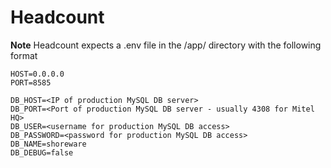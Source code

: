 # Headcount

**Note**
Headcount expects a .env file in the /app/ directory with the following format

```
HOST=0.0.0.0
PORT=8585

DB_HOST=<IP of production MySQL DB server>
DB_PORT=<Port of production MySQL DB server - usually 4308 for Mitel HQ>
DB_USER=<username for production MySQL DB access>
DB_PASSWORD=<password for production MySQL DB access>
DB_NAME=shoreware
DB_DEBUG=false
```
